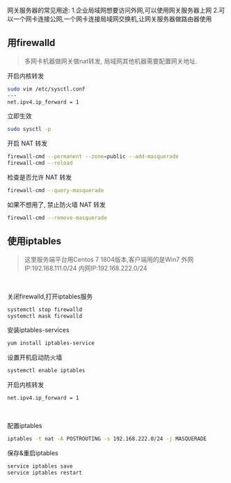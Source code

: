 

网关服务器的常见用途:
1.企业局域网想要访问外网,可以使用网关服务器上网
2.可以一个网卡连接公网,一个网卡连接局域网交换机,让网关服务器做路由器使用

## 用firewalld

> 多网卡机器做网关做nat转发, 局域网其他机器需要配置网关地址.

开启内核转发

```bash
sudo vim /etc/sysctl.conf
---
net.ipv4.ip_forward = 1
```

立即生效

```bash
sudo sysctl -p
```

开启 NAT 转发

```bash
firewall-cmd --permanent --zone=public --add-masquerade
firewall-cmd --reload
```

检查是否允许 NAT 转发

```bash
firewall-cmd --query-masquerade
```

如果不想用了, 禁止防火墙 NAT 转发

```bash
firewall-cmd --remove-masquerade
```

## 使用iptables

> 这里服务端平台用Centos 7 1804版本,客户端用的是Win7
> 外网IP:192.168.111.0/24 内网IP:192.168.222.0/24

‍

关闭firewalld,打开iptables服务

```bash
systemctl stop firewalld
systemctl mask firewalld
```

安装iptables-services

```bash
yum install iptables-service
```

设置开机启动防火墙

```bash
systemctl enable iptables
```

开启内核转发

```bash
net.ipv4.ip_forward = 1
```

‍

配置iptables

```bash
iptables -t nat -A POSTROUTING -s 192.168.222.0/24 -j MASQUERADE
```

保存&重启iptables

```bash
service iptables save
service iptables restart
```

‍
